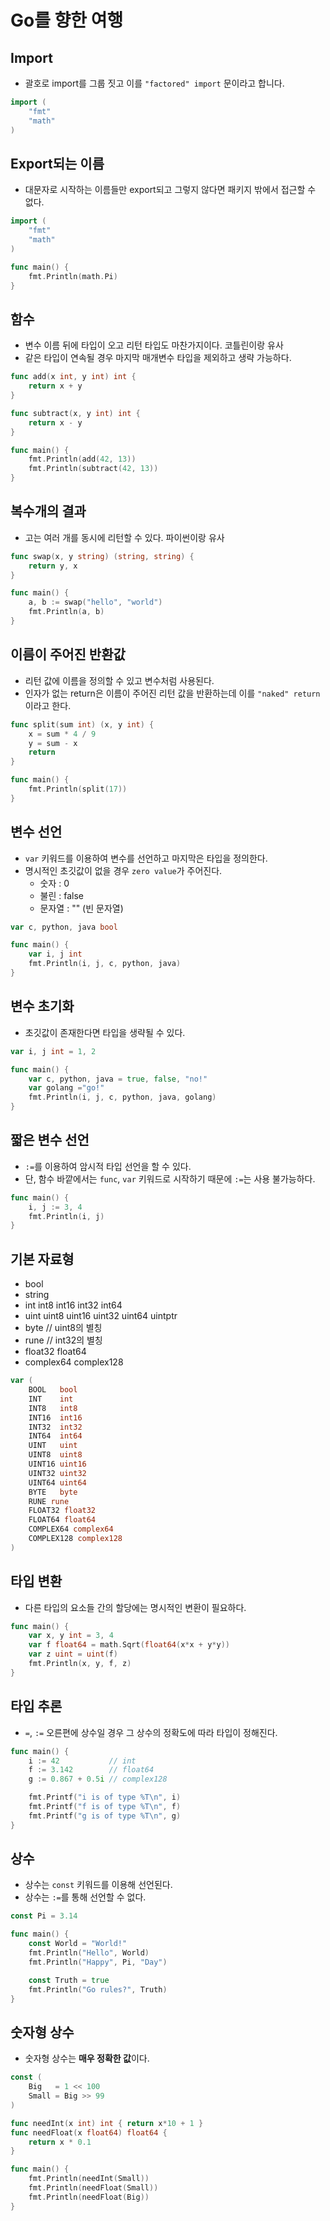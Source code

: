 # Go를 향한 여행

## Import

- 괄호로 import를 그룹 짓고 이를 `"factored" import` 문이라고 합니다.

```go
import (
    "fmt"
    "math"
)
```

## Export되는 이름

- 대문자로 시작하는 이름들만 export되고 그렇지 않다면 패키지 밖에서 접근할 수 없다.

```go
import (
    "fmt"
    "math"
)

func main() {
    fmt.Println(math.Pi)
}
```

## 함수

- 변수 이름 뒤에 타입이 오고 리턴 타입도 마찬가지이다. 코틀린이랑 유사
- 같은 타입이 연속될 경우 마지막 매개변수 타입을 제외하고 생략 가능하다.

```go
func add(x int, y int) int {
	return x + y
}

func subtract(x, y int) int {
	return x - y
}

func main() {
	fmt.Println(add(42, 13))
	fmt.Println(subtract(42, 13))
}
```

## 복수개의 결과

- 고는 여러 개를 동시에 리턴할 수 있다. 파이썬이랑 유사

```go
func swap(x, y string) (string, string) {
	return y, x
}

func main() {
	a, b := swap("hello", "world")
	fmt.Println(a, b)
}
```

## 이름이 주어진 반환값

- 리턴 값에 이름을 정의할 수 있고 변수처럼 사용된다.
- 인자가 없는 return은 이름이 주어진 리턴 값을 반환하는데 이를 `"naked" return`이라고 한다.

```go
func split(sum int) (x, y int) {
	x = sum * 4 / 9
	y = sum - x
	return
}

func main() {
	fmt.Println(split(17))
}
```

## 변수 선언

- `var` 키워드를 이용하여 변수를 선언하고 마지막은 타입을 정의한다.
- 명시적인 초깃값이 없을 경우 `zero value`가 주어진다.
  - 숫자 : 0
  - 불린 : false
  - 문자열 : "" (빈 문자열)

```go
var c, python, java bool

func main() {
    var i, j int
    fmt.Println(i, j, c, python, java)
}
```

## 변수 초기화

- 초깃값이 존재한다면 타입을 생략될 수 있다.

```go
var i, j int = 1, 2

func main() {
	var c, python, java = true, false, "no!"
	var golang ="go!"
	fmt.Println(i, j, c, python, java, golang)
}
```

## 짧은 변수 선언

- `:=`를 이용하여 암시적 타입 선언을 할 수 있다.
- 단, 함수 바깥에서는 `func`, `var` 키워드로 시작하기 때문에 `:=`는 사용 불가능하다.

```go
func main() {
	i, j := 3, 4
	fmt.Println(i, j)
}
```

## 기본 자료형

- bool
- string
- int  int8  int16  int32  int64
- uint uint8 uint16 uint32 uint64 uintptr
- byte // uint8의 별칭
- rune // int32의 별칭
- float32 float64
- complex64 complex128

```go
var (
	BOOL   bool
	INT    int
	INT8   int8
	INT16  int16
	INT32  int32
	INT64  int64
	UINT   uint
	UINT8  uint8
	UINT16 uint16
	UINT32 uint32
	UINT64 uint64
	BYTE   byte
	RUNE rune
	FLOAT32 float32
	FLOAT64 float64
	COMPLEX64 complex64
	COMPLEX128 complex128
)
```

## 타입 변환

- 다른 타입의 요소들 간의 할당에는 명시적인 변환이 필요하다.

```go
func main() {
	var x, y int = 3, 4
	var f float64 = math.Sqrt(float64(x*x + y*y))
	var z uint = uint(f)
	fmt.Println(x, y, f, z)
}
```

## 타입 추론

- `=`, `:=` 오른편에 상수일 경우 그 상수의 정확도에 따라 타입이 정해진다.

```go
func main() {
	i := 42           // int
	f := 3.142        // float64
	g := 0.867 + 0.5i // complex128

	fmt.Printf("i is of type %T\n", i)
	fmt.Printf("f is of type %T\n", f)
	fmt.Printf("g is of type %T\n", g)
}
```

## 상수

- 상수는 `const` 키워드를 이용해 선언된다.
- 상수는 `:=`를 통해 선언할 수 없다.

```go
const Pi = 3.14

func main() {
	const World = "World!"
	fmt.Println("Hello", World)
	fmt.Println("Happy", Pi, "Day")

	const Truth = true
	fmt.Println("Go rules?", Truth)
}
```

## 숫자형 상수

- 숫자형 상수는 **매우 정확한 값**이다.

```go
const (
	Big   = 1 << 100
	Small = Big >> 99
)

func needInt(x int) int { return x*10 + 1 }
func needFloat(x float64) float64 {
	return x * 0.1
}

func main() {
	fmt.Println(needInt(Small))
	fmt.Println(needFloat(Small))
	fmt.Println(needFloat(Big))
}
```

